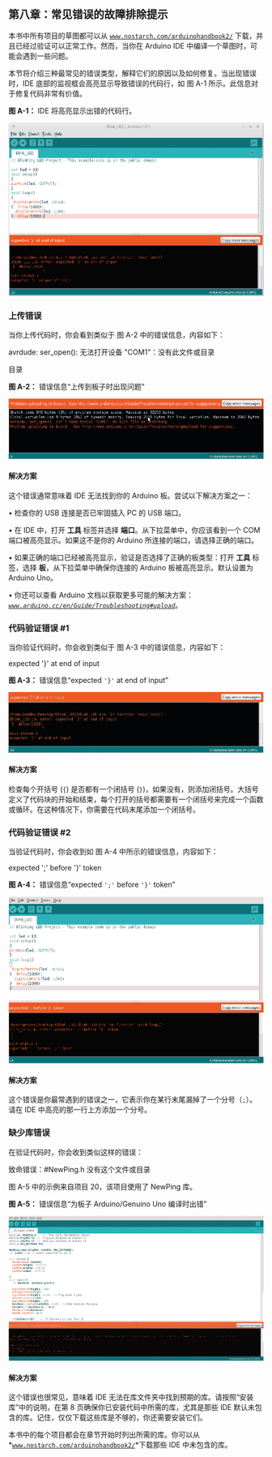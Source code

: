 ## 第八章：常见错误的故障排除提示

本书中所有项目的草图都可以从 [`www.nostarch.com/arduinohandbook2/`](https://www.nostarch.com/arduinohandbook2/) 下载，并且已经过验证可以正常工作。然而，当你在 Arduino IDE 中编译一个草图时，可能会遇到一些问题。

本节将介绍三种最常见的错误类型，解释它们的原因以及如何修复。当出现错误时，IDE 底部的监视框会高亮显示导致错误的代码行，如 图 A-1 所示。此信息对于修复代码非常有价值。

**图 A-1：** IDE 将高亮显示出错的代码行。

![图片](img/a-01.jpg)

### 上传错误

当你上传代码时，你会看到类似于 图 A-2 中的错误信息，内容如下：

avrdude: ser_open(): 无法打开设备 "COM1"：没有此文件或目录

目录

**图 A-2：** 错误信息“上传到板子时出现问题”

![图片](img/a-02.jpg)

#### 解决方案

这个错误通常意味着 IDE 无法找到你的 Arduino 板。尝试以下解决方案之一：

• 检查你的 USB 连接是否已牢固插入 PC 的 USB 端口。

• 在 IDE 中，打开 **工具** 标签并选择 **端口**。从下拉菜单中，你应该看到一个 COM 端口被高亮显示。如果这不是你的 Arduino 所连接的端口，请选择正确的端口。

• 如果正确的端口已经被高亮显示，验证是否选择了正确的板类型：打开 **工具** 标签，选择 **板**，从下拉菜单中确保你连接的 Arduino 板被高亮显示。默认设置为 Arduino Uno。

• 你还可以查看 Arduino 文档以获取更多可能的解决方案： *[`www.arduino.cc/en/Guide/Troubleshooting#upload`](http://www.arduino.cc/en/Guide/Troubleshooting#upload)*。

### 代码验证错误 #1

当你验证代码时，你会收到类似于 图 A-3 中的错误信息，内容如下：

expected '}' at end of input

**图 A-3：** 错误信息“expected `'}'` at end of input”

![图片](img/a-03.jpg)

#### 解决方案

检查每个开括号 (`{`) 是否都有一个闭括号 (`}`)，如果没有，则添加闭括号。大括号定义了代码块的开始和结束，每个打开的括号都需要有一个闭括号来完成一个函数或循环。在这种情况下，你需要在代码末尾添加一个闭括号。

### 代码验证错误 #2

当验证代码时，你会收到如 图 A-4 中所示的错误信息，内容如下：

expected ';' before '}' token

**图 A-4：** 错误信息“expected `';'` before `'}'` token”

![图片](img/a-04.jpg)

#### 解决方案

这个错误是你最常遇到的错误之一，它表示你在某行末尾漏掉了一个分号（`;`）。请在 IDE 中高亮的那一行上方添加一个分号。

### 缺少库错误

在验证代码时，你会收到类似这样的错误：

致命错误：#NewPing.h 没有这个文件或目录

图 A-5 中的示例来自项目 20，该项目使用了 NewPing 库。

**图 A-5：** 错误信息“为板子 Arduino/Genuino Uno 编译时出错”

![图片](img/a-05.jpg)

#### 解决方案

这个错误也很常见，意味着 IDE 无法在库文件夹中找到预期的库。请按照“安装库”中的说明，在第 8 页确保你已安装代码中所需的库，尤其是那些 IDE 默认未包含的库。记住，仅仅下载这些库是不够的，你还需要安装它们。

本书中的每个项目都会在章节开始时列出所需的库。你可以从*[`www.nostarch.com/arduinohandbook2/`](https://www.nostarch.com/arduinohandbook2/)*下载那些 IDE 中未包含的库。
